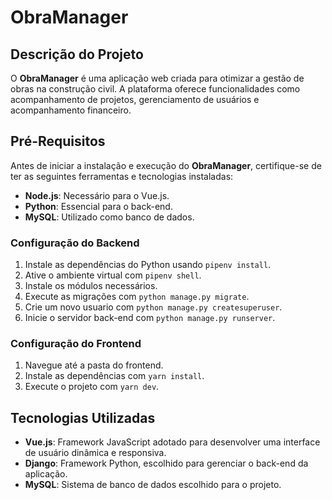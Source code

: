 # ObraManager

## Descrição do Projeto
O **ObraManager** é uma aplicação web criada para otimizar a gestão de obras na construção civil. A plataforma oferece funcionalidades como acompanhamento de projetos, gerenciamento de usuários e acompanhamento financeiro. 

## Pré-Requisitos
Antes de iniciar a instalação e execução do **ObraManager**, certifique-se de ter as seguintes ferramentas e tecnologias instaladas:

- **Node.js**: Necessário para o Vue.js.
- **Python**: Essencial para o back-end.
- **MySQL**: Utilizado como banco de dados.

### Configuração do Backend
1. Instale as dependências do Python usando `pipenv install`.
2. Ative o ambiente virtual com `pipenv shell`.
3. Instale os módulos necessários.
4. Execute as migrações com `python manage.py migrate`.
5. Crie um novo usuario com `python manage.py createsuperuser`.
6. Inicie o servidor back-end com `python manage.py runserver`.

### Configuração do Frontend
1. Navegue até a pasta do frontend.
2. Instale as dependências com `yarn install`.
3. Execute o projeto com `yarn dev`.

## Tecnologias Utilizadas

- **Vue.js**: Framework JavaScript adotado para desenvolver uma interface de usuário dinâmica e responsiva.
- **Django**: Framework Python, escolhido para gerenciar o back-end da aplicação.
- **MySQL**: Sistema de banco de dados escolhido para o projeto.

